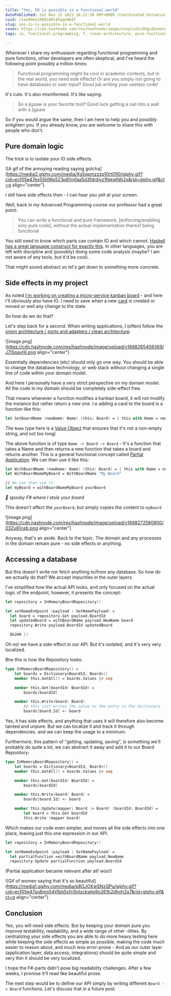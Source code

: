 ```yaml
---
title: "Yes, IO is possible in a functional world"
datePublished: Sat Nov 12 2022 18:22:30 GMT+0000 (Coordinated Universal Time)
cuid: clae99ee1000108l0hgqx9b4f
slug: yes-io-is-possible-in-a-functional-world
cover: https://cdn.hashnode.com/res/hashnode/image/unsplash/OUgLA2unwtg/upload/v1668264678263/dnBLCouDQ.jpeg
tags: io, functional-programming, f, clean-architecture, pure-functions

---
```


Whenever I share my enthusiasm regarding functional programming and pure functions, other developers are often skeptical, and I've heard the following point possibly a million times:

> Functional programming might be cool in academic contexts, but in the real world, you need side effects! Or are you simply not going to have databases or user input? Good job writing your useless code!

It's cute. It's also misinformed. It's like saying:

> So a jigsaw is your favorite tool? Good luck getting a nail into a wall with a jigsaw

So if you would argue the same, then I am here to help you and possibly enlighten you. If you already know, you are welcome to share this with people who don't.

## Pure domain logic

The trick is to isolate your IO side effects.

![A gif of the annoying reading saying gotcha](https://media2.giphy.com/media/Xg5qpmzzzp10rt01l0/giphy.gif?cid=ecf05e47ex55hl9lp523p81rnfaa5d3fdrdiyz1fekwfdh2x&rid=giphy.gif&ct=g align="center")

I still have side effects then - I can hear you yell at your screen.

Well, back in my Advanced Programming course our professor had a great point:

> You can write a functional and pure framework, \[enforcing/enabling only pure code\], without the actual implementation thereof being functional

You still need to know which parts can contain IO and which cannot. [Haskell has a great language construct for exactly this](https://www.haskell.org/tutorial/io.html). In other languages, you are left with discipline and (possibly) doing some code analysis (maybe? I am not aware of any tools, but it'd be cool).

That might sound abstract so let's get down to something more concrete.

## Side effects in my project

As noted [I'm working on creating a micro-service kanban board](https://blog.cwb.dk/series/fanban) - and here I'll obviously also have IO. I need to save when a new [card](https://www.atlassian.com/agile/kanban/cards) is created or moved or well any change to the state.

So how do we do that?

Let's step back for a second. When writing applications, I (often) follow the [onion architecture / ports and adapters / clean architecture](https://blog.ploeh.dk/2013/12/03/layers-onions-ports-adapters-its-all-the-same/):

![image.png](https://cdn.hashnode.com/res/hashnode/image/upload/v1668265408369/J7ISpavHj.png align="center")

Essentially dependencies (etc) should only go one way. You should be able to change the database technology, or web stack without changing a single line of code within your domain model.

And here I personally have a very strict perspective on my domain model. All the code in my domain should be completely side-effect free.

That means whenever a function modifies a kanban board, it will not modify the instance but rather return a new one. I.e adding a card to the board is a function like this:

```fsharp
let SetBoardName (newName: Name) (this: Board) = { this with Name = newName }
```

*The* `Name` type here is a [Value Object](https://en.wikipedia.org/wiki/Value_object) that ensures that it's not a non-empty string, and not too long)

The above function is of type `Name -> Board -> Board` - It's a function that takes a Name and then returns a new function that takes a board and returns another. This is a general functional concept called [Partial Application](https://en.wikipedia.org/wiki/Partial_application). We can then use it like this:

```fsharp
let WithBoardName (newName: Name) (this: Board) = { this with Name = newName }
let WithBoardNameMyBoard = WithBoardName "My Board"

// We can then use it:
let myBoard = withBoardNameMyBoard yourBoard
```

*👻 spooky F# where I stole your board*

This doesn't affect the `yourBoard`, but simply copies the content to `myBoard`

![image.png](https://cdn.hashnode.com/res/hashnode/image/upload/v1668272580900/03Zx61ceb.png align="center")

Anyway, that's an aside. Back to the topic. The domain and any processes in the domain remain pure - no side effects or anything.

## Accessing a database

But this doesn't write nor fetch anything to/from any database. So how do we actually do that? We accept impurities in the outer layers.

I've simplified how the actual API looks, and only focused on the actual logic of the endpoint, however, it presents the concept:

```fsharp
let repository = InMemoryBoardRepository()

let setNameEndpoint (payload : SetNamePayload) = 
  let board = repository.Get payload.BoardId
  let updatedBoard = withBoardName payload.NewName board
  repository.Write payload.BoardId updatedBoard

  Ok200 ()
```

Oh no! we have a side-effect in our API. But it's isolated, and it's very very localized.

Btw this is how the Repository looks:

```fsharp
type InMemoryBoardRepository() =
    let boards = Dictionary<BoardId, Board>()
    member this.GetAll() = boards.Values |> seq

    member this.Get(boardId: BoardId) =
        boards[boardId]

    member this.Write(board: Board) 
        // this just writes the value to the entry in the dictionary
        boards[board.Id] <- board
```

Yes, it has side effects, and anything that uses it will therefore also become tainted and unpure. But we can localize it and track it through dependencies. and we can keep the usage to a minimum.

Furthermore, this pattern of "getting, updating, saving", is something we'll probably do quite a lot, we can abstract it away and add it to our Board Repository:

```fsharp
type InMemoryBoardRepository() =
    let boards = Dictionary<BoardId, Board>()
    member this.GetAll() = boards.Values |> seq

    member this.Get(boardId: BoardId) =
        boards[boardId]

    member this.Write(board: Board) =
        boards[board.Id] <- board

    member this.Update(mapper: Board -> Board) (boardId: BoardId) =
        let board = this.Get boardId
        this.Write (mapper board)
```

Which makes our code even simpler, and moves all the side effects into one place, leaving just this one expression in our API.

```fsharp
let repository = InMemoryBoardRepository()

let setNameEndpoint (payload : SetNamePayload) = 
  let partialFunction =withBoardName payload.NewName
  repository.Update partialFunction payload.BoardId
```

(Partial application became relevant after all! woo!)

![Gif of women saying that it's so beautiful](https://media1.giphy.com/media/p8GJOXwSNzQPu/giphy.gif?cid=ecf05e47su6mo54jl1bb5xfrj5nlzckwtp9o261b2dhnh2a7&rid=giphy.gif&ct=g align="center")

## Conclusion

Yes, you will need side effects. But by keeping your domain pure you improve testability, readability, and a wide range of other -ilities. By centralizing your side effects you are able to do more heavy testing here while keeping the side effects as simple as possible, making the code much easier to reason about, and much less error-prone - And as our outer layer (application layer, data access, integrations) should be quite simple and very thin it should be very localized.

I hope the F#-parts didn't pose big readability challenges. After a few weeks, I promise it'll read like beautiful prose.

The next step would be to define our API simply by writing different `Board -> Board` functions. Let's discuss that in a future post.
